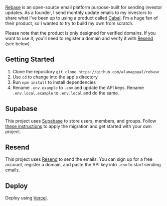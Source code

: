 [Rebase](https://re-base.vercel.app) is an open-source email platform purpose-built for sending investor updates. As a founder, I send monthly update emails to my investors to share what I've been up to using a product called [Cabal](https://getcabal.com). I’m a huge fan of their product, so I wanted to try to build my own from scratch.

Please note that the product is only designed for verified domains. If you want to use it, you'll need to register a domain and verify it with [Resend](https://resend.com) (see below).

## Getting Started

1. Clone the repository `git clone https://github.com/alanagoyal/rebase`
2. Use `cd` to change into the app's directory
3. Run `npm install` to install dependencies
4. Rename `.env.example` to `.env` and update the API keys. Rename `.env.local.example` to `.env.local` and do the same.

## Supabase

This project uses [Supabase](https://supabase.com) to store users, members, and groups. Follow [these instructions](https://supabase.com/docs/guides/getting-started/local-development) to apply the migration and get started with your own project.

## Resend

This project uses [Resend](https://resend.com) to send the emails. You can sign up for a free account, register a domain, and paste the API key into `.env` to start sending emails.

## Deploy

Deploy using [Vercel](https://vercel.com).
